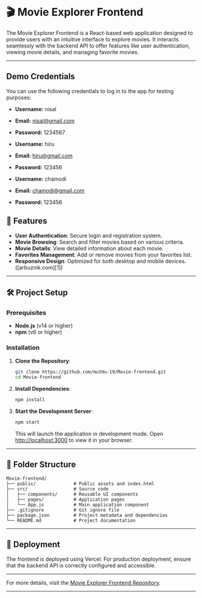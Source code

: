 
# 🎬 Movie Explorer Frontend

The Movie Explorer Frontend is a React-based web application designed to provide users with an intuitive interface to explore movies. It interacts seamlessly with the backend API to offer features like user authentication, viewing movie details, and managing favorite movies.

---

## Demo Credentials

You can use the following credentials to log in to the app for testing purposes:

- **Username:** nisal  
- **Email:** nisal@gmail.com  
- **Password:** 1234567

- **Username:** hiru  
- **Email:** hiru@gmail.com  
- **Password:** 123456

- **Username:** chamodi  
- **Email:** chamodi@gmail.com  
- **Password:** 123456



## 🚀 Features

* **User Authentication**: Secure login and registration system.
* **Movie Browsing**: Search and filter movies based on various criteria.
* **Movie Details**: View detailed information about each movie.
* **Favorites Management**: Add or remove movies from your favorites list.
* **Responsive Design**: Optimized for both desktop and mobile devices.([arbuznik.com][1])

---

## 🛠️ Project Setup

### Prerequisites

* **Node.js** (v14 or higher)
* **npm** (v6 or higher)

### Installation

1. **Clone the Repository**:

   ```bash
   git clone https://github.com/mutHu-19/Movie-frontend.git
   cd Movie-frontend
   ```

2. **Install Dependencies**:

   ```bash
   npm install
   ```

3. **Start the Development Server**:

   ```bash
   npm start
   ```

   This will launch the application in development mode. Open [http://localhost:3000](http://localhost:3000) to view it in your browser.

---

## 📂 Folder Structure

```plaintext
Movie-frontend/
├── public/              # Public assets and index.html
├── src/                 # Source code
│   ├── components/      # Reusable UI components
│   ├── pages/           # Application pages
│   └── App.js           # Main application component
├── .gitignore           # Git ignore file
├── package.json         # Project metadata and dependencies
└── README.md            # Project documentation
```



---

## 🔗 Deployment

The frontend is deployed using Vercel. For production deployment, ensure that the backend API is correctly configured and accessible.

---


For more details, visit the [Movie Explorer Frontend Repository](https://github.com/mutHu-19/Movie-frontend/tree/main).

---

